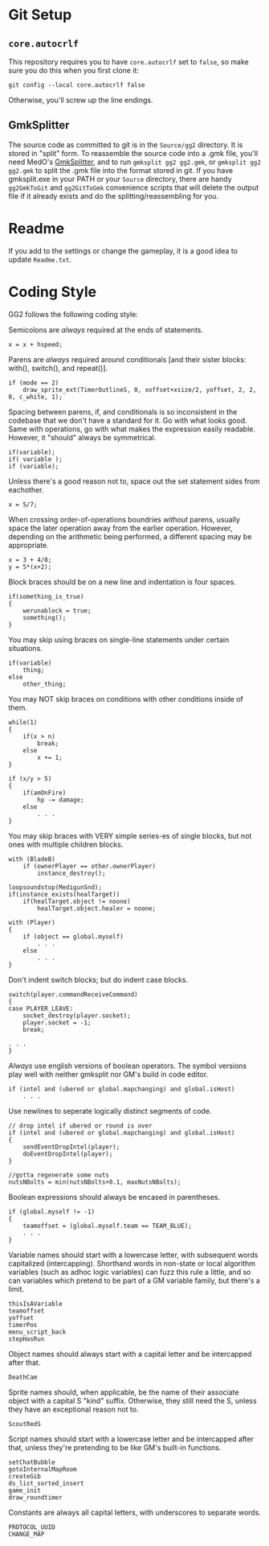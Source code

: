 Git Setup
=========

`core.autocrlf`
---------------

This repository requires you to have `core.autocrlf` set to `false`, so make sure you do this when you first clone it:

    git config --local core.autocrlf false

Otherwise, you'll screw up the line endings.

GmkSplitter
-----------

The source code as committed to git is in the `Source/gg2` directory. It is stored in "split" form. To reassemble the source code into a .gmk file, you'll need MedO's [GmkSplitter](https://github.com/Medo42/Gmk-Splitter), and to run `gmksplit gg2 gg2.gmk`, or `gmksplit gg2 gg2.gmk` to split the .gmk file into the format stored in git. If you have gmksplit.exe in your PATH or your `Source` directory, there are handy `gg2GmkToGit` and `gg2GitToGmk` convenience scripts that will delete the output file if it already exists and do the splitting/reassembling for you.

Readme
======

If you add to the settings or change the gameplay, it is a good idea to update `Readme.txt`.

Coding Style
============

GG2 follows the following coding style:

Semicolons are *always* required at the ends of statements.

    x = x + hspeed;

Parens are *always* required around conditionals [and their sister blocks: with(), switch(), and repeat()].

    if (mode == 2)
        draw_sprite_ext(TimerOutlineS, 0, xoffset+xsize/2, yoffset, 2, 2, 0, c_white, 1);

Spacing between parens, if, and conditionals is so inconsistent in the codebase that we don't have a standard for it. Go with what looks good. Same with operations, go with what makes the expression easily readable. However, it "should" always be symmetrical.

    if(variable);
    if( variable );
    if (variable);

Unless there's a good reason not to, space out the set statement sides from eachother.

    x = 5/7;

When crossing order-of-operations boundries *without* parens, usually space the later operation away from the earlier operation. However, depending on the arithmetic being performed, a different spacing may be appropriate.

    x = 3 + 4/8;
    y = 5*(x+2);

Block braces should be on a new line and indentation is four spaces.

    if(something_is_true)
    {
        werunablock = true;
        something();
    }

You may skip using braces on single-line statements under certain situations.

    if(variable)
        thing;
    else
        other_thing;

You may NOT skip braces on conditions with other conditions inside of them.

    while(1)
    {
        if(x > n)
            break;
        else
            x += 1;
    }

    if (x/y > 5)
    {
        if(amOnFire)
            hp -= damage;
        else
            . . .
    }

You may skip braces with VERY simple series-es of single blocks, but not ones with multiple children blocks.

    with (BladeB)
        if (ownerPlayer == other.ownerPlayer)
            instance_destroy();

    loopsoundstop(MedigunSnd);
    if(instance_exists(healTarget))
        if(healTarget.object != noone)
            healTarget.object.healer = noone;

    with (Player)
    {
        if (object == global.myself)
            . . .
        else
            . . .
    }


Don't indent switch blocks; but do indent case blocks.

    switch(player.commandReceiveCommand)
    {
    case PLAYER_LEAVE:
        socket_destroy(player.socket);
        player.socket = -1;
        break;
       
    . . .
    }


*Always* use english versions of boolean operators. The symbol versions play well with neither gmksplit nor GM's build in code editor.

    if (intel and (ubered or global.mapchanging) and global.isHost)
        . . .


Use newlines to seperate logically distinct segments of code.

    // drop intel if ubered or round is over
    if (intel and (ubered or global.mapchanging) and global.isHost)
    {
        sendEventDropIntel(player);
        doEventDropIntel(player);
    }

    //gotta regenerate some nuts
    nutsNBolts = min(nutsNBolts+0.1, maxNutsNBolts);


Boolean expressions should always be encased in parentheses.

    if (global.myself != -1)
    {
        teamoffset = (global.myself.team == TEAM_BLUE);
        . . .
    }


Variable names should start with a lowercase letter, with subsequent words capitalized (intercapping). Shorthand words in non-state or local algorithm variables (such as adhoc logic variables) can fuzz this rule a little, and so can variables which pretend to be part of a GM variable family, but there's a limit.

    thisIsAVariable
    teamoffset
    yoffset
    timerPos
    menu_script_back
    stepHasRun

Object names should always start with a capital letter and be intercapped after that.

    DeathCam

Sprite names should, when applicable, be the name of their associate object with a capital S "kind" suffix. Otherwise, they still need the S, unless they have an exceptional reason not to.

    ScoutRedS

Script names should start with a lowercase letter and be intercapped after that, unless they're pretending to be like GM's built-in functions.

    setChatBubble
    gotoInternalMapRoom
    createGib
    ds_list_sorted_insert
    game_init
    draw_roundtimer

Constants are always all capital letters, with underscores to separate words.

    PROTOCOL_UUID
    CHANGE_MAP
